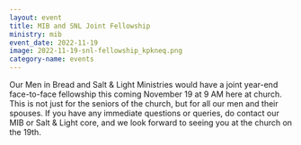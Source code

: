 ```yaml
---
layout: event
title: MIB and SNL Joint Fellowship
ministry: mib
event_date: 2022-11-19
image: 2022-11-19-snl-fellowship_kpkneq.png
category-name: events
---
```


Our Men in Bread and Salt & Light Ministries would have a joint year-end face-to-face fellowship this coming November 19 at 9 AM here at church. This is not just for the seniors of the church, but for all our men and their spouses. If you have any immediate questions or queries, do contact our MIB or Salt & Light core, and we look forward to seeing you at the church on the 19th. 
